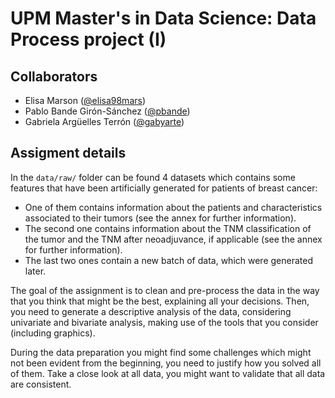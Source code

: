 # UPM Master's in Data Science: Data Process project (I)

## Collaborators
* Elisa Marson ([@elisa98mars](https://github.com/elisa98mars))
* Pablo Bande Girón-Sánchez ([@pbande](https://github.com/pbande))
* Gabriela Argüelles Terrón ([@gabyarte](https://github.com/gabyarte))

## Assigment details
In the `data/raw/` folder can be found 4 datasets which contains some features that have been artificially generated for patients of breast cancer:
* One of them contains information about the patients and characteristics
associated to their tumors (see the annex for further information).
* The second one contains information about the TNM classification of the tumor
and the TNM after neoadjuvance, if applicable (see the annex for further
information).
* The last two ones contain a new batch of data, which were generated later.

The goal of the assignment is to clean and pre-process the data in the way that you think that might be the best, explaining all your decisions. Then, you need to generate a descriptive analysis of the data, considering univariate and bivariate analysis, making
use of the tools that you consider (including graphics).

During the data preparation you might find some challenges which might not been evident from the beginning, you need to justify how you solved all of them. Take a close look at all data, you might want to validate that all data are consistent.
